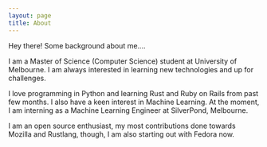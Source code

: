 ```yaml
---
layout: page
title: About
---
```


<p class="message">
  Hey there! Some background about me....
</p>

I am a Master of Science (Computer Science) student at University of Melbourne. I am always interested in learning new technologies and up for challenges.

I love programming in Python and learning Rust and Ruby on Rails from past few months. I also have a keen interest in Machine Learning. At the moment, I am interning as a Machine Learning Engineer at SilverPond, Melbourne.

I am an open source enthusiast, my most contributions done towards Mozilla and Rustlang, though, I am also starting out with Fedora now.



